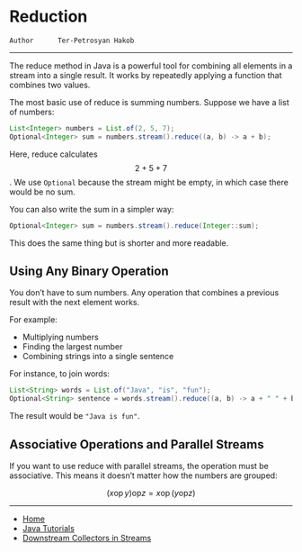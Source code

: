 # Reduction

```info
Author      Ter-Petrosyan Hakob
```

---

The reduce method in Java is a powerful tool for combining all elements in a stream into a single result. 
It works by repeatedly applying a function that combines two values.

The most basic use of reduce is summing numbers. Suppose we have a list of numbers:

```java
List<Integer> numbers = List.of(2, 5, 7);
Optional<Integer> sum = numbers.stream().reduce((a, b) -> a + b);
```

Here, reduce calculates $$2 + 5 + 7$$. We use `Optional` because the stream might be empty, in which case there would be no sum.

You can also write the sum in a simpler way:

```java
Optional<Integer> sum = numbers.stream().reduce(Integer::sum);
```

This does the same thing but is shorter and more readable.

## Using Any Binary Operation

You don’t have to sum numbers. Any operation that combines a previous result with the next element works. 

For example:
- Multiplying numbers
- Finding the largest number
- Combining strings into a single sentence

For instance, to join words:

```java
List<String> words = List.of("Java", "is", "fun");
Optional<String> sentence = words.stream().reduce((a, b) -> a + " " + b);
```

The result would be `"Java is fun"`.

## Associative Operations and Parallel Streams

If you want to use reduce with parallel streams, the operation must be associative. This means it doesn’t matter how the numbers are grouped:

$$
(x \mathop{\mathrm{op}} y) \mathrm{op}z = x \mathop{\mathrm{op}} (y \mathrm{op}z)
$$



---

- [Home](./../../README.md)
- [Java Tutorials](./../tutorials.md)
- [Downstream Collectors in Streams](./9_Downstream_Collectors_in_Streams.md)